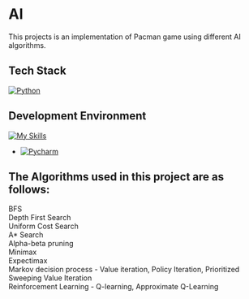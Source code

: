 # AI
This projects is an implementation of Pacman game using different AI algorithms.

## Tech Stack

 [![Python](https://skillicons.dev/icons?i=py)](https://skillicons.dev)

## Development Environment
[![My Skills](https://skillicons.dev/icons?i=pycharm)](https://skillicons.dev)
- [![Pycharm](https://img.shields.io/badge/pycharm?style=for-the-badge&logo=pycharm&logoColor=white)](https://www.jetbrains.com/pycharm/)
  
## The Algorithms used in this project are as follows:
BFS<br>
Depth First Search<br>
Uniform Cost Search<br>
A* Search<br>
Alpha-beta pruning<br>
Minimax<br>
Expectimax<br>
Markov decision process - Value iteration, Policy Iteration, Prioritized Sweeping Value Iteration<br>
Reinforcement Learning - Q-learning, Approximate Q-Learning<br>
